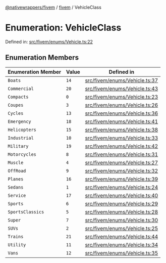 [@nativewrappers/fivem](../../README.md) / [fivem](../README.md) / VehicleClass

# Enumeration: VehicleClass

Defined in: [src/fivem/enums/Vehicle.ts:22](https://github.com/nativewrappers/nativewrappers/blob/df8f763f54a2ec439be9cb68f9abf90f9a4d79aa/src/fivem/enums/Vehicle.ts#L22)

## Enumeration Members

| Enumeration Member | Value | Defined in |
| ------ | ------ | ------ |
| <a id="boats"></a> `Boats` | `14` | [src/fivem/enums/Vehicle.ts:37](https://github.com/nativewrappers/nativewrappers/blob/df8f763f54a2ec439be9cb68f9abf90f9a4d79aa/src/fivem/enums/Vehicle.ts#L37) |
| <a id="commercial"></a> `Commercial` | `20` | [src/fivem/enums/Vehicle.ts:43](https://github.com/nativewrappers/nativewrappers/blob/df8f763f54a2ec439be9cb68f9abf90f9a4d79aa/src/fivem/enums/Vehicle.ts#L43) |
| <a id="compacts"></a> `Compacts` | `0` | [src/fivem/enums/Vehicle.ts:23](https://github.com/nativewrappers/nativewrappers/blob/df8f763f54a2ec439be9cb68f9abf90f9a4d79aa/src/fivem/enums/Vehicle.ts#L23) |
| <a id="coupes"></a> `Coupes` | `3` | [src/fivem/enums/Vehicle.ts:26](https://github.com/nativewrappers/nativewrappers/blob/df8f763f54a2ec439be9cb68f9abf90f9a4d79aa/src/fivem/enums/Vehicle.ts#L26) |
| <a id="cycles"></a> `Cycles` | `13` | [src/fivem/enums/Vehicle.ts:36](https://github.com/nativewrappers/nativewrappers/blob/df8f763f54a2ec439be9cb68f9abf90f9a4d79aa/src/fivem/enums/Vehicle.ts#L36) |
| <a id="emergency"></a> `Emergency` | `18` | [src/fivem/enums/Vehicle.ts:41](https://github.com/nativewrappers/nativewrappers/blob/df8f763f54a2ec439be9cb68f9abf90f9a4d79aa/src/fivem/enums/Vehicle.ts#L41) |
| <a id="helicopters"></a> `Helicopters` | `15` | [src/fivem/enums/Vehicle.ts:38](https://github.com/nativewrappers/nativewrappers/blob/df8f763f54a2ec439be9cb68f9abf90f9a4d79aa/src/fivem/enums/Vehicle.ts#L38) |
| <a id="industrial"></a> `Industrial` | `10` | [src/fivem/enums/Vehicle.ts:33](https://github.com/nativewrappers/nativewrappers/blob/df8f763f54a2ec439be9cb68f9abf90f9a4d79aa/src/fivem/enums/Vehicle.ts#L33) |
| <a id="military"></a> `Military` | `19` | [src/fivem/enums/Vehicle.ts:42](https://github.com/nativewrappers/nativewrappers/blob/df8f763f54a2ec439be9cb68f9abf90f9a4d79aa/src/fivem/enums/Vehicle.ts#L42) |
| <a id="motorcycles"></a> `Motorcycles` | `8` | [src/fivem/enums/Vehicle.ts:31](https://github.com/nativewrappers/nativewrappers/blob/df8f763f54a2ec439be9cb68f9abf90f9a4d79aa/src/fivem/enums/Vehicle.ts#L31) |
| <a id="muscle"></a> `Muscle` | `4` | [src/fivem/enums/Vehicle.ts:27](https://github.com/nativewrappers/nativewrappers/blob/df8f763f54a2ec439be9cb68f9abf90f9a4d79aa/src/fivem/enums/Vehicle.ts#L27) |
| <a id="offroad"></a> `OffRoad` | `9` | [src/fivem/enums/Vehicle.ts:32](https://github.com/nativewrappers/nativewrappers/blob/df8f763f54a2ec439be9cb68f9abf90f9a4d79aa/src/fivem/enums/Vehicle.ts#L32) |
| <a id="planes"></a> `Planes` | `16` | [src/fivem/enums/Vehicle.ts:39](https://github.com/nativewrappers/nativewrappers/blob/df8f763f54a2ec439be9cb68f9abf90f9a4d79aa/src/fivem/enums/Vehicle.ts#L39) |
| <a id="sedans"></a> `Sedans` | `1` | [src/fivem/enums/Vehicle.ts:24](https://github.com/nativewrappers/nativewrappers/blob/df8f763f54a2ec439be9cb68f9abf90f9a4d79aa/src/fivem/enums/Vehicle.ts#L24) |
| <a id="service"></a> `Service` | `17` | [src/fivem/enums/Vehicle.ts:40](https://github.com/nativewrappers/nativewrappers/blob/df8f763f54a2ec439be9cb68f9abf90f9a4d79aa/src/fivem/enums/Vehicle.ts#L40) |
| <a id="sports"></a> `Sports` | `6` | [src/fivem/enums/Vehicle.ts:29](https://github.com/nativewrappers/nativewrappers/blob/df8f763f54a2ec439be9cb68f9abf90f9a4d79aa/src/fivem/enums/Vehicle.ts#L29) |
| <a id="sportsclassics"></a> `SportsClassics` | `5` | [src/fivem/enums/Vehicle.ts:28](https://github.com/nativewrappers/nativewrappers/blob/df8f763f54a2ec439be9cb68f9abf90f9a4d79aa/src/fivem/enums/Vehicle.ts#L28) |
| <a id="super"></a> `Super` | `7` | [src/fivem/enums/Vehicle.ts:30](https://github.com/nativewrappers/nativewrappers/blob/df8f763f54a2ec439be9cb68f9abf90f9a4d79aa/src/fivem/enums/Vehicle.ts#L30) |
| <a id="suvs"></a> `SUVs` | `2` | [src/fivem/enums/Vehicle.ts:25](https://github.com/nativewrappers/nativewrappers/blob/df8f763f54a2ec439be9cb68f9abf90f9a4d79aa/src/fivem/enums/Vehicle.ts#L25) |
| <a id="trains"></a> `Trains` | `21` | [src/fivem/enums/Vehicle.ts:44](https://github.com/nativewrappers/nativewrappers/blob/df8f763f54a2ec439be9cb68f9abf90f9a4d79aa/src/fivem/enums/Vehicle.ts#L44) |
| <a id="utility"></a> `Utility` | `11` | [src/fivem/enums/Vehicle.ts:34](https://github.com/nativewrappers/nativewrappers/blob/df8f763f54a2ec439be9cb68f9abf90f9a4d79aa/src/fivem/enums/Vehicle.ts#L34) |
| <a id="vans"></a> `Vans` | `12` | [src/fivem/enums/Vehicle.ts:35](https://github.com/nativewrappers/nativewrappers/blob/df8f763f54a2ec439be9cb68f9abf90f9a4d79aa/src/fivem/enums/Vehicle.ts#L35) |
